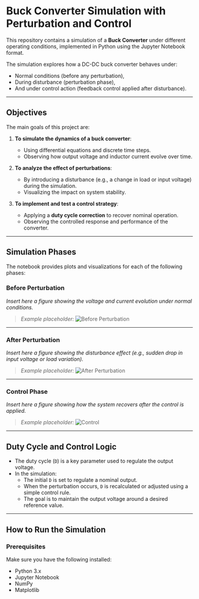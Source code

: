 #  Buck Converter Simulation with Perturbation and Control

This repository contains a simulation of a **Buck Converter** under different operating conditions, implemented in Python using the Jupyter Notebook format.

The simulation explores how a DC-DC buck converter behaves under:
- Normal conditions (before any perturbation),
- During disturbance (perturbation phase),
- And under control action (feedback control applied after disturbance).

---

## Objectives

The main goals of this project are:

1. **To simulate the dynamics of a buck converter**:
   - Using differential equations and discrete time steps.
   - Observing how output voltage and inductor current evolve over time.

2. **To analyze the effect of perturbations**:
   - By introducing a disturbance (e.g., a change in load or input voltage) during the simulation.
   - Visualizing the impact on system stability.

3. **To implement and test a control strategy**:
   - Applying a **duty cycle correction** to recover nominal operation.
   - Observing the controlled response and performance of the converter.

---

##  Simulation Phases

The notebook provides plots and visualizations for each of the following phases:

### Before Perturbation
*Insert here a figure showing the voltage and current evolution under normal conditions.*

> _Example placeholder:_
> ![Before Perturbation](figures/before_perturbation.png)

---

###  After Perturbation
*Insert here a figure showing the disturbance effect (e.g., sudden drop in input voltage or load variation).*

> _Example placeholder:_
> ![After Perturbation](figures/after_perturbation.png)

---

###  Control Phase
*Insert here a figure showing how the system recovers after the control is applied.*

> _Example placeholder:_
> ![Control](figures/control_response.png)

---

##  Duty Cycle and Control Logic

- The duty cycle (`D`) is a key parameter used to regulate the output voltage.
- In the simulation:
  - The initial `D` is set to regulate a nominal output.
  - When the perturbation occurs, `D` is recalculated or adjusted using a simple control rule.
  - The goal is to maintain the output voltage around a desired reference value.

---

##  How to Run the Simulation

### Prerequisites
Make sure you have the following installed:

- Python 3.x
- Jupyter Notebook
- NumPy
- Matplotlib



